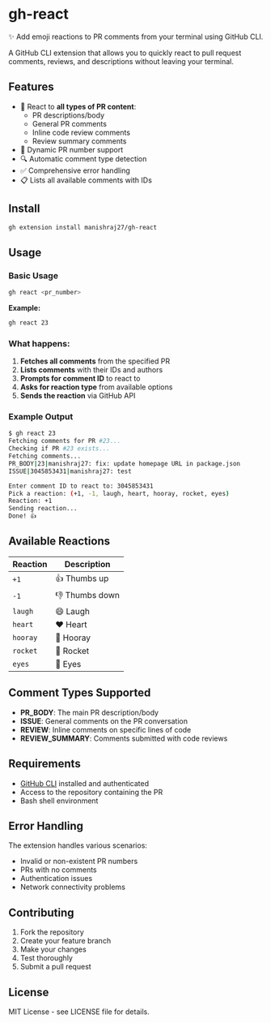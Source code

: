 # gh-react

✨ Add emoji reactions to PR comments from your terminal using GitHub CLI.

A GitHub CLI extension that allows you to quickly react to pull request comments, reviews, and descriptions without leaving your terminal.

## Features

- 🎯 React to **all types of PR content**:
  - PR descriptions/body
  - General PR comments
  - Inline code review comments
  - Review summary comments
- 🚀 Dynamic PR number support
- 🔍 Automatic comment type detection
- ✅ Comprehensive error handling
- 📋 Lists all available comments with IDs

## Install

```bash
gh extension install manishraj27/gh-react
```

## Usage

### Basic Usage

```bash
gh react <pr_number>
```

**Example:**
```bash
gh react 23
```

### What happens:

1. **Fetches all comments** from the specified PR
2. **Lists comments** with their IDs and authors
3. **Prompts for comment ID** to react to
4. **Asks for reaction type** from available options
5. **Sends the reaction** via GitHub API

### Example Output

```bash
$ gh react 23
Fetching comments for PR #23...
Checking if PR #23 exists...
Fetching comments...
PR_BODY|23|manishraj27: fix: update homepage URL in package.json
ISSUE|3045853431|manishraj27: test

Enter comment ID to react to: 3045853431
Pick a reaction: (+1, -1, laugh, heart, hooray, rocket, eyes)
Reaction: +1
Sending reaction...
Done! 👍
```

## Available Reactions

| Reaction | Description |
|----------|-------------|
| `+1` | 👍 Thumbs up |
| `-1` | 👎 Thumbs down |
| `laugh` | 😄 Laugh |
| `heart` | ❤️ Heart |
| `hooray` | 🎉 Hooray |
| `rocket` | 🚀 Rocket |
| `eyes` | 👀 Eyes |

## Comment Types Supported

- **PR_BODY**: The main PR description/body
- **ISSUE**: General comments on the PR conversation
- **REVIEW**: Inline comments on specific lines of code
- **REVIEW_SUMMARY**: Comments submitted with code reviews

## Requirements

- [GitHub CLI](https://cli.github.com/) installed and authenticated
- Access to the repository containing the PR
- Bash shell environment

## Error Handling

The extension handles various scenarios:
- Invalid or non-existent PR numbers
- PRs with no comments
- Authentication issues
- Network connectivity problems

## Contributing

1. Fork the repository
2. Create your feature branch
3. Make your changes
4. Test thoroughly
5. Submit a pull request

## License

MIT License - see LICENSE file for details.
